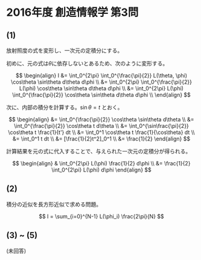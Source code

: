 # 2016年度 創造情報学 第3問

## (1)

放射照度の式を変形し、一次元の定積分にする。

初めに、元の式は$\theta$に依存しないとあるため、次のように変形する。

$$
\begin{align}
I &= \int_0^{2\pi} \int_0^{\frac{\pi}{2}} L(\theta, \phi) \cos\theta \sin\theta d\theta d\phi \\
&= \int_0^{2\pi} \int_0^{\frac{\pi}{2}} L(\phi) \cos\theta \sin\theta d\theta d\phi \\
&= \int_0^{2\pi} L(\phi) \int_0^{\frac{\pi}{2}} \cos\theta \sin\theta d\theta d\phi \\
\end{align}
$$

次に、内部の積分を計算する。$\sin\theta = t$ とおく。

$$
\begin{align}
&= \int_0^{\frac{\pi}{2}} \cos\theta \sin\theta d\theta \\
&= \int_0^{\frac{\pi}{2}} \cos\theta t d\theta \\
&= \int_0^{\sin\frac{\pi}{2}} \cos\theta t \frac{1}{t'} dt \\
&= \int_0^1 \cos\theta t \frac{1}{\cos\theta} dt \\
&= \int_0^1 t dt \\
&= [\frac{1}{2}t^2]_0^1 \\
&= \frac{1}{2}
\end{align}
$$

計算結果を元の式に代入することで、与えられた一次元の定積分が得られる。

$$
\begin{align}
& \int_0^{2\pi} L(\phi) \frac{1}{2} d\phi \\
&= \frac{1}{2} \int_0^{2\pi} L(\phi) d\phi
\end{align}
$$

## (2)

積分の近似を長方形近似で求める問題。

$$
I = \sum_{i=0}^{N-1} L(\phi_i) \frac{2\pi}{N}
$$

## (3) ~ (5)

(未回答)
